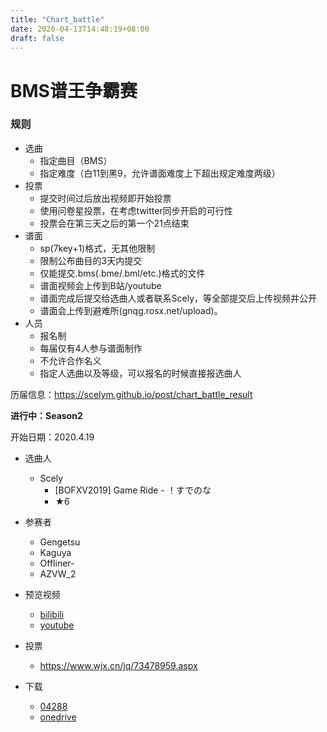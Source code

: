 ```yaml
---
title: "Chart_battle"
date: 2020-04-13T14:48:19+08:00
draft: false
---
```


# BMS谱王争霸赛
<!--more-->
### 规则
- 选曲
    - 指定曲目（BMS）
    - 指定难度（白11到黑9，允许谱面难度上下超出规定难度两级）
- 投票
    - 提交时间过后放出视频即开始投票
    - 使用问卷星投票，在考虑twitter同步开启的可行性
    - 投票会在第三天之后的第一个21点结束
- 谱面
    - sp(7key+1)格式，无其他限制
    - 限制公布曲目的3天内提交
    - 仅能提交.bms(.bme/.bml/etc.)格式的文件
    - 谱面视频会上传到B站/youtube
    - 谱面完成后提交给选曲人或者联系Scely，等全部提交后上传视频并公开
    - 谱面会上传到避难所(gnqg.rosx.net/upload)。
- 人员
    - 报名制
    - 每届仅有4人参与谱面制作
    - 不允许合作名义
    - 指定人选曲以及等级，可以报名的时候直接报选曲人


历届信息：https://scelym.github.io/post/chart_battle_result

__进行中：Season2__

开始日期：2020.4.19
- 选曲人
    - Scely
        - [BOFXV2019] Game Ride - ！すでのな
        - ★6

- 参赛者
    - Gengetsu
    - Kaguya
    - Offliner-
    - AZVW_2

- 预览视频
    - [bilibili](https://www.bilibili.com/video/BV1FQ4y1N7bt/)
    - [youtube](https://www.youtube.com/watch?v=d4fqAumQwZ0&list=PLoVkWZAryTbh1b3ldbvZ80DLd6RbFaNdL)
- 投票
    - https://www.wjx.cn/jq/73478959.aspx
- 下载
    - [04288](http://gnqg.rosx.net/upload/upload.cgi?get=04288)
    - [onedrive](https://cosmiccat-my.sharepoint.com/:f:/g/personal/hakula_cosmiccat_net/Erh1uQQ8-bpDrlkbjIJSNuIBlFtc18vJaC10-3kjbdQrCw?e=c3pzP8)